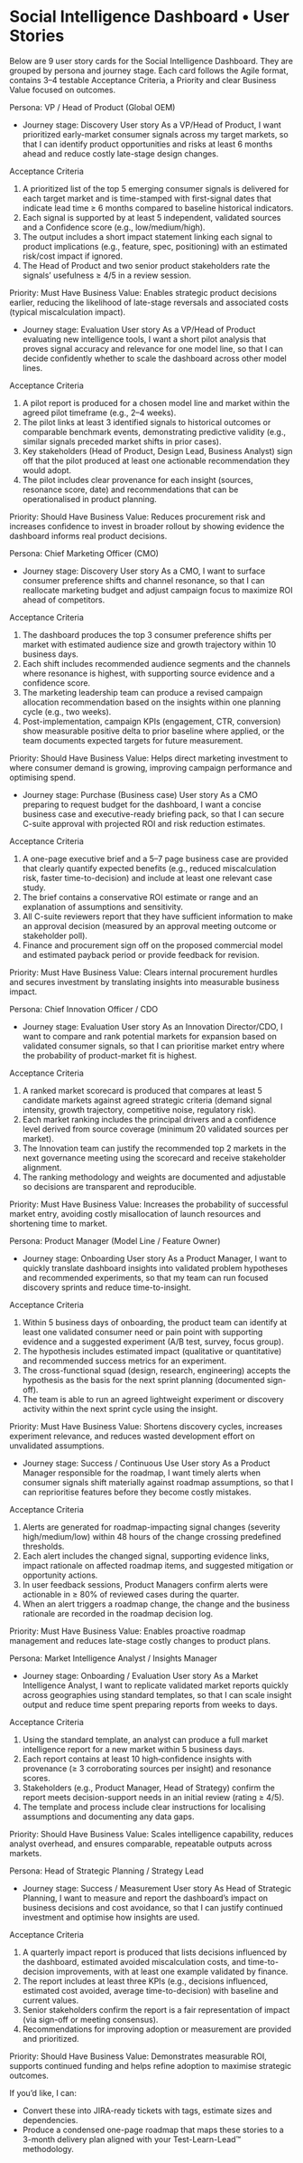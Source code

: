# Social Intelligence Dashboard • User Stories

Below are 9 user story cards for the Social Intelligence Dashboard. They are grouped by persona and journey stage. Each card follows the Agile format, contains 3–4 testable Acceptance Criteria, a Priority and clear Business Value focused on outcomes.

Persona: VP / Head of Product (Global OEM)
- Journey stage: Discovery
User story
As a VP/Head of Product, I want prioritized early-market consumer signals across my target markets, so that I can identify product opportunities and risks at least 6 months ahead and reduce costly late-stage design changes.

Acceptance Criteria
1. A prioritized list of the top 5 emerging consumer signals is delivered for each target market and is time-stamped with first-signal dates that indicate lead time ≥ 6 months compared to baseline historical indicators.
2. Each signal is supported by at least 5 independent, validated sources and a Confidence score (e.g., low/medium/high).
3. The output includes a short impact statement linking each signal to product implications (e.g., feature, spec, positioning) with an estimated risk/cost impact if ignored.
4. The Head of Product and two senior product stakeholders rate the signals’ usefulness ≥ 4/5 in a review session.

Priority: Must Have
Business Value: Enables strategic product decisions earlier, reducing the likelihood of late-stage reversals and associated costs (typical miscalculation impact).

- Journey stage: Evaluation
User story
As a VP/Head of Product evaluating new intelligence tools, I want a short pilot analysis that proves signal accuracy and relevance for one model line, so that I can decide confidently whether to scale the dashboard across other model lines.

Acceptance Criteria
1. A pilot report is produced for a chosen model line and market within the agreed pilot timeframe (e.g., 2–4 weeks).
2. The pilot links at least 3 identified signals to historical outcomes or comparable benchmark events, demonstrating predictive validity (e.g., similar signals preceded market shifts in prior cases).
3. Key stakeholders (Head of Product, Design Lead, Business Analyst) sign off that the pilot produced at least one actionable recommendation they would adopt.
4. The pilot includes clear provenance for each insight (sources, resonance score, date) and recommendations that can be operationalised in product planning.

Priority: Should Have
Business Value: Reduces procurement risk and increases confidence to invest in broader rollout by showing evidence the dashboard informs real product decisions.

Persona: Chief Marketing Officer (CMO)
- Journey stage: Discovery
User story
As a CMO, I want to surface consumer preference shifts and channel resonance, so that I can reallocate marketing budget and adjust campaign focus to maximize ROI ahead of competitors.

Acceptance Criteria
1. The dashboard produces the top 3 consumer preference shifts per market with estimated audience size and growth trajectory within 10 business days.
2. Each shift includes recommended audience segments and the channels where resonance is highest, with supporting source evidence and a confidence score.
3. The marketing leadership team can produce a revised campaign allocation recommendation based on the insights within one planning cycle (e.g., two weeks).
4. Post-implementation, campaign KPIs (engagement, CTR, conversion) show measurable positive delta to prior baseline where applied, or the team documents expected targets for future measurement.

Priority: Should Have
Business Value: Helps direct marketing investment to where consumer demand is growing, improving campaign performance and optimising spend.

- Journey stage: Purchase (Business case)
User story
As a CMO preparing to request budget for the dashboard, I want a concise business case and executive-ready briefing pack, so that I can secure C-suite approval with projected ROI and risk reduction estimates.

Acceptance Criteria
1. A one-page executive brief and a 5–7 page business case are provided that clearly quantify expected benefits (e.g., reduced miscalculation risk, faster time-to-decision) and include at least one relevant case study.
2. The brief contains a conservative ROI estimate or range and an explanation of assumptions and sensitivity.
3. All C-suite reviewers report that they have sufficient information to make an approval decision (measured by an approval meeting outcome or stakeholder poll).
4. Finance and procurement sign off on the proposed commercial model and estimated payback period or provide feedback for revision.

Priority: Must Have
Business Value: Clears internal procurement hurdles and secures investment by translating insights into measurable business impact.

Persona: Chief Innovation Officer / CDO
- Journey stage: Evaluation
User story
As an Innovation Director/CDO, I want to compare and rank potential markets for expansion based on validated consumer signals, so that I can prioritise market entry where the probability of product-market fit is highest.

Acceptance Criteria
1. A ranked market scorecard is produced that compares at least 5 candidate markets against agreed strategic criteria (demand signal intensity, growth trajectory, competitive noise, regulatory risk).
2. Each market ranking includes the principal drivers and a confidence level derived from source coverage (minimum 20 validated sources per market).
3. The Innovation team can justify the recommended top 2 markets in the next governance meeting using the scorecard and receive stakeholder alignment.
4. The ranking methodology and weights are documented and adjustable so decisions are transparent and reproducible.

Priority: Must Have
Business Value: Increases the probability of successful market entry, avoiding costly misallocation of launch resources and shortening time to market.

Persona: Product Manager (Model Line / Feature Owner)
- Journey stage: Onboarding
User story
As a Product Manager, I want to quickly translate dashboard insights into validated problem hypotheses and recommended experiments, so that my team can run focused discovery sprints and reduce time-to-insight.

Acceptance Criteria
1. Within 5 business days of onboarding, the product team can identify at least one validated consumer need or pain point with supporting evidence and a suggested experiment (A/B test, survey, focus group).
2. The hypothesis includes estimated impact (qualitative or quantitative) and recommended success metrics for an experiment.
3. The cross-functional squad (design, research, engineering) accepts the hypothesis as the basis for the next sprint planning (documented sign-off).
4. The team is able to run an agreed lightweight experiment or discovery activity within the next sprint cycle using the insight.

Priority: Must Have
Business Value: Shortens discovery cycles, increases experiment relevance, and reduces wasted development effort on unvalidated assumptions.

- Journey stage: Success / Continuous Use
User story
As a Product Manager responsible for the roadmap, I want timely alerts when consumer signals shift materially against roadmap assumptions, so that I can reprioritise features before they become costly mistakes.

Acceptance Criteria
1. Alerts are generated for roadmap-impacting signal changes (severity high/medium/low) within 48 hours of the change crossing predefined thresholds.
2. Each alert includes the changed signal, supporting evidence links, impact rationale on affected roadmap items, and suggested mitigation or opportunity actions.
3. In user feedback sessions, Product Managers confirm alerts were actionable in ≥ 80% of reviewed cases during the quarter.
4. When an alert triggers a roadmap change, the change and the business rationale are recorded in the roadmap decision log.

Priority: Must Have
Business Value: Enables proactive roadmap management and reduces late-stage costly changes to product plans.

Persona: Market Intelligence Analyst / Insights Manager
- Journey stage: Onboarding / Evaluation
User story
As a Market Intelligence Analyst, I want to replicate validated market reports quickly across geographies using standard templates, so that I can scale insight output and reduce time spent preparing reports from weeks to days.

Acceptance Criteria
1. Using the standard template, an analyst can produce a full market intelligence report for a new market within 5 business days.
2. Each report contains at least 10 high‑confidence insights with provenance (≥ 3 corroborating sources per insight) and resonance scores.
3. Stakeholders (e.g., Product Manager, Head of Strategy) confirm the report meets decision-support needs in an initial review (rating ≥ 4/5).
4. The template and process include clear instructions for localising assumptions and documenting any data gaps.

Priority: Should Have
Business Value: Scales intelligence capability, reduces analyst overhead, and ensures comparable, repeatable outputs across markets.

Persona: Head of Strategic Planning / Strategy Lead
- Journey stage: Success / Measurement
User story
As Head of Strategic Planning, I want to measure and report the dashboard’s impact on business decisions and cost avoidance, so that I can justify continued investment and optimise how insights are used.

Acceptance Criteria
1. A quarterly impact report is produced that lists decisions influenced by the dashboard, estimated avoided miscalculation costs, and time-to-decision improvements, with at least one example validated by finance.
2. The report includes at least three KPIs (e.g., decisions influenced, estimated cost avoided, average time-to-decision) with baseline and current values.
3. Senior stakeholders confirm the report is a fair representation of impact (via sign-off or meeting consensus).
4. Recommendations for improving adoption or measurement are provided and prioritized.

Priority: Should Have
Business Value: Demonstrates measurable ROI, supports continued funding and helps refine adoption to maximise strategic outcomes.

If you’d like, I can:
- Convert these into JIRA-ready tickets with tags, estimate sizes and dependencies.
- Produce a condensed one-page roadmap that maps these stories to a 3-month delivery plan aligned with your Test-Learn-Lead™ methodology.
